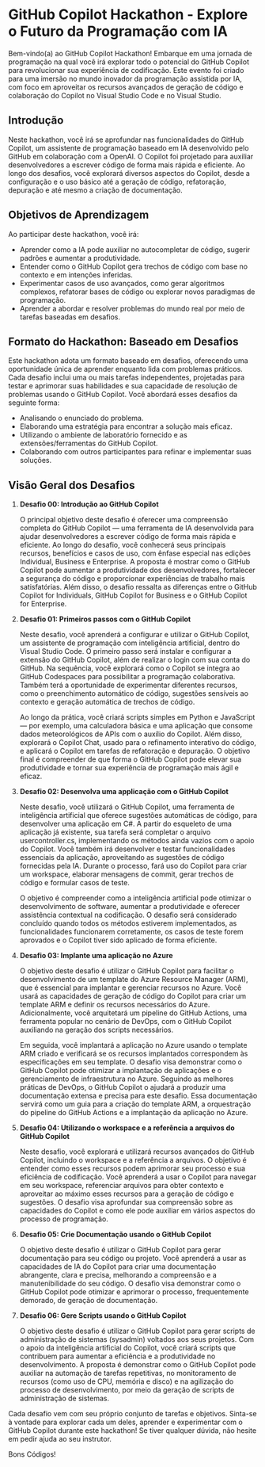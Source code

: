 # GitHub Copilot Hackathon - Explore o Futuro da Programação com IA

Bem-vindo(a) ao GitHub Copilot Hackathon! Embarque em uma jornada de programação na qual você irá explorar todo o potencial do GitHub Copilot para revolucionar sua experiência de codificação. Este evento foi criado para uma imersão no mundo inovador da programação assistida por IA, com foco em aproveitar os recursos avançados de geração de código e colaboração do Copilot no Visual Studio Code e no Visual Studio.

## Introdução

Neste hackathon, você irá se aprofundar nas funcionalidades do GitHub Copilot, um assistente de programação baseado em IA desenvolvido pelo GitHub em colaboração com a OpenAI. O Copilot foi projetado para auxiliar desenvolvedores a escrever código de forma mais rápida e eficiente. Ao longo dos desafios, você explorará diversos aspectos do Copilot, desde a configuração e o uso básico até a geração de código, refatoração, depuração e até mesmo a criação de documentação.

## Objetivos de Aprendizagem

Ao participar deste hackathon, você irá:

- Aprender como a IA pode auxiliar no autocompletar de código, sugerir padrões e aumentar a produtividade.
- Entender como o GitHub Copilot gera trechos de código com base no contexto e em intenções inferidas.
- Experimentar casos de uso avançados, como gerar algoritmos complexos, refatorar bases de código ou explorar novos paradigmas de programação.
- Aprender a abordar e resolver problemas do mundo real por meio de tarefas baseadas em desafios.

## Formato do Hackathon: Baseado em Desafios
Este hackathon adota um formato baseado em desafios, oferecendo uma oportunidade única de aprender enquanto lida com problemas práticos. Cada desafio inclui uma ou mais tarefas independentes, projetadas para testar e aprimorar suas habilidades e sua capacidade de resolução de problemas usando o GitHub Copilot. Você abordará esses desafios da seguinte forma:

- Analisando o enunciado do problema.
- Elaborando uma estratégia para encontrar a solução mais eficaz.
- Utilizando o ambiente de laboratório fornecido e as extensões/ferramentas do GitHub Copilot.
- Colaborando com outros participantes para refinar e implementar suas soluções.

## Visão Geral dos Desafios

1. **Desafio 00: Introdução ao GitHub Copilot**

    O principal objetivo deste desafio é oferecer uma compreensão completa do GitHub Copilot — uma ferramenta de IA desenvolvida para ajudar desenvolvedores a escrever código de forma mais rápida e eficiente. Ao longo do desafio, você conhecerá seus principais recursos, benefícios e casos de uso, com ênfase especial nas edições Individual, Business e Enterprise.
    A proposta é mostrar como o GitHub Copilot pode aumentar a produtividade dos desenvolvedores, fortalecer a segurança do código e proporcionar experiências de trabalho mais satisfatórias. Além disso, o desafio ressalta as diferenças entre o GitHub Copilot for Individuals, GitHub Copilot for Business e o GitHub Copilot for Enterprise.

2. **Desafio 01: Primeiros passos com o GitHub Copilot**

   Neste desafio, você aprenderá a configurar e utilizar o GitHub Copilot, um assistente de programação com inteligência artificial, dentro do Visual Studio Code. O primeiro passo será instalar e configurar a extensão do GitHub Copilot, além de realizar o login com sua conta do GitHub. Na sequência, você explorará como o Copilot se integra ao GitHub Codespaces para possibilitar a programação colaborativa. Também terá a oportunidade de experimentar diferentes recursos, como o preenchimento automático de código, sugestões sensíveis ao contexto e geração automática de trechos de código.

    Ao longo da prática, você criará scripts simples em Python e JavaScript — por exemplo, uma calculadora básica e uma aplicação que consome dados meteorológicos de APIs com o auxílio do Copilot.
Além disso, explorará o Copilot Chat, usado para o refinamento interativo do código, e aplicará o Copilot em tarefas de refatoração e depuração. O objetivo final é compreender de que forma o GitHub Copilot pode elevar sua produtividade e tornar sua experiência de programação mais ágil e eficaz.

3. **Desafio 02: Desenvolva uma applicação com o GitHub Copilot**

      Neste desafio, você utilizará o GitHub Copilot, uma ferramenta de inteligência artificial que oferece sugestões automáticas de código, para desenvolver uma aplicação em C#. A partir do esqueleto de uma aplicação já existente, sua tarefa será completar o arquivo usercontroller.cs, implementando os métodos ainda vazios com o apoio do Copilot.
Você também irá desenvolver e testar funcionalidades essenciais da aplicação, aproveitando as sugestões de código fornecidas pela IA. Durante o processo, fará uso do Copilot para criar um workspace, elaborar mensagens de commit, gerar trechos de código e formular casos de teste.

    O objetivo é compreender como a inteligência artificial pode otimizar o desenvolvimento de software, aumentar a produtividade e oferecer assistência contextual na codificação. O desafio será considerado concluído quando todos os métodos estiverem implementados, as funcionalidades funcionarem corretamente, os casos de teste forem aprovados e o Copilot tiver sido aplicado de forma eficiente.

4. **Desafio 03: Implante uma aplicação no Azure**

   O objetivo deste desafio é utilizar o GitHub Copilot para facilitar o desenvolvimento de um template do Azure Resource Manager (ARM), que é essencial para implantar e gerenciar recursos no Azure. Você usará as capacidades de geração de código do Copilot para criar um template ARM e definir os recursos necessários do Azure. Adicionalmente, você arquitetará um pipeline do GitHub Actions, uma ferramenta popular no cenário de DevOps, com o GitHub Copilot auxiliando na geração dos scripts necessários.

   Em seguida, você implantará a aplicação no Azure usando o template ARM criado e verificará se os recursos implantados correspondem às especificações em seu template. O desafio visa demonstrar como o GitHub Copilot pode otimizar a implantação de aplicações e o gerenciamento de infraestrutura no Azure. Seguindo as melhores práticas de DevOps, o GitHub Copilot o ajudará a produzir uma documentação extensa e precisa para este desafio. Essa documentação servirá como um guia para a criação do template ARM, a orquestração do pipeline do GitHub Actions e a implantação da aplicação no Azure.
 
6. **Desafio 04: Utilizando o workspace e a referência a arquivos do GitHub Copilot**

    Neste desafio, você explorará e utilizará recursos avançados do GitHub Copilot, incluindo o workspace e a referência a arquivos. O objetivo é entender como esses recursos podem aprimorar seu processo e sua eficiência de codificação. Você aprenderá a usar o Copilot para navegar em seu workspace, referenciar arquivos para obter contexto e aproveitar ao máximo esses recursos para a geração de código e sugestões. O desafio visa aprofundar sua compreensão sobre as capacidades do Copilot e como ele pode auxiliar em vários aspectos do processo de programação.

7. **Desafio 05: Crie Documentação usando o GitHub Copilot**

    O objetivo deste desafio é utilizar o GitHub Copilot para gerar documentação para seu código ou projeto. Você aprenderá a usar as capacidades de IA do Copilot para criar uma documentação abrangente, clara e precisa, melhorando a compreensão e a manutenibilidade do seu código. O desafio visa demonstrar como o GitHub Copilot pode otimizar e aprimorar o processo, frequentemente demorado, de geração de documentação.

8. **Desafio 06: Gere Scripts usando o GitHub Copilot**
   
    O objetivo deste desafio é utilizar o GitHub Copilot para gerar scripts de administração de sistemas (sysadmin) voltados aos seus projetos. Com o apoio da inteligência artificial do Copilot, você criará scripts que contribuem para aumentar a eficiência e a produtividade no desenvolvimento. A proposta é demonstrar como o GitHub Copilot pode auxiliar na automação de tarefas repetitivas, no monitoramento de recursos (como uso de CPU, memória e disco) e na agilização do processo de desenvolvimento, por meio da geração de scripts de administração de sistemas.

Cada desafio vem com seu próprio conjunto de tarefas e objetivos. Sinta-se à vontade para explorar cada um deles, aprender e experimentar com o GitHub Copilot durante este hackathon! Se tiver qualquer dúvida, não hesite em pedir ajuda ao seu instrutor.

Bons Códigos! 
